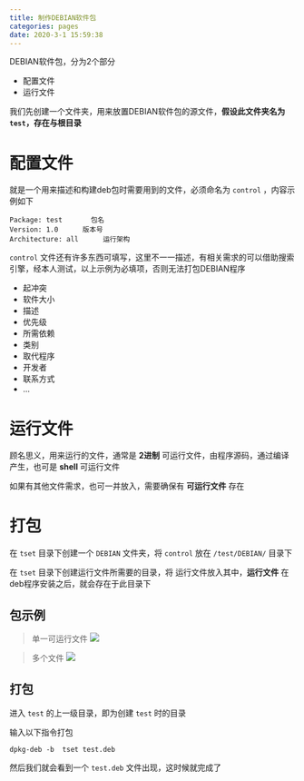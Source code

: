 ```yaml
---
title: 制作DEBIAN软件包
categories: pages
date: 2020-3-1 15:59:38
---
```


DEBIAN软件包，分为2个部分

- 配置文件
- 运行文件

我们先创建一个文件夹，用来放置DEBIAN软件包的源文件，**假设此文件夹名为 ``test``，存在与根目录**

# 配置文件

就是一个用来描述和构建deb包时需要用到的文件，必须命名为 ``control`` ，内容示例如下

```
Package: test       包名
Version: 1.0      版本号
Architecture: all      运行架构
```

``control`` 文件还有许多东西可填写，这里不一一描述，有相关需求的可以借助搜索引擎，经本人测试，以上示例为必填项，否则无法打包DEBIAN程序

- 起冲突
- 软件大小
- 描述
- 优先级
- 所需依赖
- 类别
- 取代程序
- 开发者
- 联系方式
- ...

# 运行文件

顾名思义，用来运行的文件，通常是 **2进制** 可运行文件，由程序源码，通过编译产生，也可是 **shell** 可运行文件

如果有其他文件需求，也可一并放入，需要确保有 **可运行文件** 存在

# 打包

在 ``tset`` 目录下创建一个 ``DEBIAN`` 文件夹，将 ``control`` 放在 ``/test/DEBIAN/`` 目录下

在 ``tset`` 目录下创建运行文件所需要的目录，将 运行文件放入其中，**运行文件** 在deb程序安装之后，就会存在于此目录下

## 包示例

> 单一可运行文件
![](https://nibazshab.coding.net/p/none/d/none/git/raw/master/picture/15.png)


> 多个文件
![](https://nibazshab.coding.net/p/none/d/none/git/raw/master/picture/14.png)

## 打包

进入 ``test`` 的上一级目录，即为创建 ``test`` 时的目录

输入以下指令打包

```
dpkg-deb -b  tset test.deb
```

然后我们就会看到一个 ``test.deb`` 文件出现，这时候就完成了
